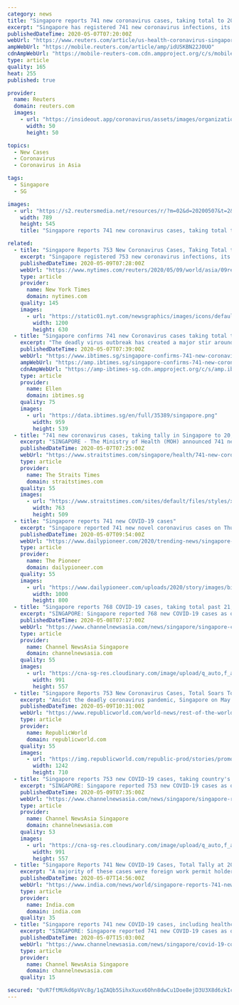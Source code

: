 ```yaml
---
category: news
title: "Singapore reports 741 new coronavirus cases, taking total to 20,939"
excerpt: "Singapore has registered 741 new coronavirus infections, its health ministry said on Thursday, taking the city-state's total number of COVID-19 cases to 20,939."
publishedDateTime: 2020-05-07T07:20:00Z
webUrl: "https://www.reuters.com/article/us-health-coronavirus-singapore-idUSKBN22J0UO"
ampWebUrl: "https://mobile.reuters.com/article/amp/idUSKBN22J0UO"
cdnAmpWebUrl: "https://mobile-reuters-com.cdn.ampproject.org/c/s/mobile.reuters.com/article/amp/idUSKBN22J0UO"
type: article
quality: 165
heat: 255
published: true

provider:
  name: Reuters
  domain: reuters.com
  images:
    - url: "https://insideout.app/coronavirus/assets/images/organizations/reuters.com-50x50.jpg"
      width: 50
      height: 50

topics:
  - New Cases
  - Coronavirus
  - Coronavirus in Asia

tags:
  - Singapore
  - SG

images:
  - url: "https://s2.reutersmedia.net/resources/r/?m=02&d=20200507&t=2&i=1517764387&w=&fh=545px&fw=&ll=&pl=&sq=&r=LYNXMPEG460FC"
    width: 789
    height: 545
    title: "Singapore reports 741 new coronavirus cases, taking total to 20,939"

related:
  - title: "Singapore Reports 753 New Coronavirus Cases, Taking Total to 22,460"
    excerpt: "Singapore registered 753 new coronavirus infections, its health ministry said on Saturday, taking the city-state's total to 22,460 cases."
    publishedDateTime: 2020-05-09T07:28:00Z
    webUrl: "https://www.nytimes.com/reuters/2020/05/09/world/asia/09reuters-health-coronavirus-singapore.html"
    type: article
    provider:
      name: New York Times
      domain: nytimes.com
    quality: 145
    images:
      - url: "https://static01.nyt.com/newsgraphics/images/icons/defaultPromoCrop.png"
        width: 1200
        height: 630
  - title: "Singapore confirms 741 new Coronavirus cases taking total to 20,939"
    excerpt: "The deadly virus outbreak has created a major stir around the world in recent times infecting over 3.7 million people worldwide"
    publishedDateTime: 2020-05-07T07:39:00Z
    webUrl: "https://www.ibtimes.sg/singapore-confirms-741-new-coronavirus-cases-taking-total-20939-44543"
    ampWebUrl: "https://amp.ibtimes.sg/singapore-confirms-741-new-coronavirus-cases-taking-total-20939-44543"
    cdnAmpWebUrl: "https://amp-ibtimes-sg.cdn.ampproject.org/c/s/amp.ibtimes.sg/singapore-confirms-741-new-coronavirus-cases-taking-total-20939-44543"
    type: article
    provider:
      name: Ellen
      domain: ibtimes.sg
    quality: 75
    images:
      - url: "https://data.ibtimes.sg/en/full/35389/singapore.png"
        width: 959
        height: 539
  - title: "741 new coronavirus cases, taking tally in Singapore to 20,939"
    excerpt: "SINGAPORE - The Ministry of Health (MOH) announced 741 new Covid-19 cases in Singapore on Thursday (May 7), taking the total count to 20,939. It is the 14th day in a row that Five Singaporeans and permanent residents are among the new patients."
    publishedDateTime: 2020-05-07T07:25:00Z
    webUrl: "https://www.straitstimes.com/singapore/health/741-new-coronavirus-cases-taking-tally-in-singapore-to-20939"
    type: article
    provider:
      name: The Straits Times
      domain: straitstimes.com
    quality: 55
    images:
      - url: "https://www.straitstimes.com/sites/default/files/styles/x_large/public/articles/2020/05/07/ctmoh0705.jpg?itok=bYBomkHB"
        width: 763
        height: 509
  - title: "Singapore reports 741 new COVID-19 cases"
    excerpt: "Singapore reported 741 new novel coronavirus cases on Thursday, taking the total number of infections in the country to 20,939. A majority of these cases were foreign work permit holders, including Indians,"
    publishedDateTime: 2020-05-07T09:54:00Z
    webUrl: "https://www.dailypioneer.com/2020/trending-news/singapore-reports-741-new-covid-19-cases.html"
    type: article
    provider:
      name: The Pioneer
      domain: dailypioneer.com
    quality: 55
    images:
      - url: "https://www.dailypioneer.com/uploads/2020/story/images/big/singapore-reports-741-new-covid-19-cases-2020-05-07.jpg"
        width: 1000
        height: 800
  - title: "Singapore reports 768 COVID-19 cases, taking total past 21,000"
    excerpt: "SINGAPORE: Singapore reported 768 new COVID-19 cases as of noon on Friday (May 8), taking the country's total to 21,707.   The vast majority of"
    publishedDateTime: 2020-05-08T07:17:00Z
    webUrl: "https://www.channelnewsasia.com/news/singapore/singapore-covid-19-cases-768-may-8-taking-total-past-21000-12713586"
    type: article
    provider:
      name: Channel NewsAsia Singapore
      domain: channelnewsasia.com
    quality: 55
    images:
      - url: "https://cna-sg-res.cloudinary.com/image/upload/q_auto,f_auto/image/12472180/16x9/991/557/2469bfb1bd5414a793f5a71e6a24e165/cu/people-in-masks--2-.jpg"
        width: 991
        height: 557
  - title: "Singapore Reports 753 New Coronavirus Cases, Total Soars To 22,460"
    excerpt: "Amidst the deadly coronavirus pandemic, Singapore on May 9 reported over 700 new coronavirus cases, total number of infections have crossed 22,000."
    publishedDateTime: 2020-05-09T10:31:00Z
    webUrl: "https://www.republicworld.com/world-news/rest-of-the-world-news/singapore-has-reported-753-new-coronavirus-cases.html"
    type: article
    provider:
      name: RepublicWorld
      domain: republicworld.com
    quality: 55
    images:
      - url: "https://img.republicworld.com/republic-prod/stories/promolarge/xxhdpi/x2cukuiefgpxbgki_1589019252.jpeg?tr=f-jpeg"
        width: 1242
        height: 710
  - title: "Singapore reports 753 new COVID-19 cases, taking country's total to 22,460"
    excerpt: "SINGAPORE: Singapore reported 753 new COVID-19 cases as of noon on Saturday (May 9), taking the country's total to 22,460.  Of the new cases, the"
    publishedDateTime: 2020-05-09T07:35:00Z
    webUrl: "https://www.channelnewsasia.com/news/singapore/singapore-reports-753-new-covid-19-cases-may-9-12717014"
    type: article
    provider:
      name: Channel NewsAsia Singapore
      domain: channelnewsasia.com
    quality: 53
    images:
      - url: "https://cna-sg-res.cloudinary.com/image/upload/q_auto,f_auto/image/12703334/16x9/991/557/fc3a953f0b1819c95b4653a852911549/vc/avery-lodge-dormitory--4-.jpg"
        width: 991
        height: 557
  - title: "Singapore Reports 741 New COVID-19 Cases, Total Tally at 20,939"
    excerpt: "A majority of these cases were foreign work permit holders, including Indians, residing in packed dormitories, the health ministry said in its daily update."
    publishedDateTime: 2020-05-07T14:56:00Z
    webUrl: "https://www.india.com/news/world/singapore-reports-741-new-covid-19-cases-total-tally-at-20939-4022763/"
    type: article
    provider:
      name: India.com
      domain: india.com
    quality: 35
  - title: "Singapore reports 741 new COVID-19 cases, including healthcare worker at Singapore Expo community care facility"
    excerpt: "SINGAPORE: Singapore reported 741 new COVID-19 cases as of noon on Thursday (May 7), taking the country's total to 20,939.  The vast majority of"
    publishedDateTime: 2020-05-07T15:03:00Z
    webUrl: "https://www.channelnewsasia.com/news/singapore/covid-19-coronavirus-cases-numbers-update-total-moh-12710954"
    type: article
    provider:
      name: Channel NewsAsia Singapore
      domain: channelnewsasia.com
    quality: 15

secured: "QvR7ftMUkd6pVVc8g/1qZAQb5SihxXuxx6Ohn8dwCu1Doe8ejD3U3X8d6zkIc+TRFXm9yamueQwZ0UvLMLS4ndtKriB8WD4/fpXN4ILGjfcJTRjJv2nnjLi1H8BXOQXZh+R4liGPtpIXkyEe/mE2oPDXhX/twEopnldVcC5CjUuBlOsyEXNhD/C8GJuFp9Ak5sOUb4+v4JZvqGJPksdlNFBWqD1MXvDTIcIKR+8TRTILAL6pwygr0oiiylkxQrtRZXPK32XmryUUe0yeF4dcujsqrL8AuMb+T42UYk+Q1GKBdiXadukdwm1C931CQxbkKufcZUMOqcXLd4jXT0VONj+rAD21OZCotzcZBItYBHtAZNF3gnzkBWQGvvJLwVU/1dmKlkxfGyxq2KhlGlAcWbhz0FhqbIxjShPQusFSnUOVWlyJQSt05yWzpzZx8LDDObas49ihhO/aM8OEAfMS+Zp/7efB5/ezqXiqpeh1TxQ=;NQrrqn+sQlquCP7UOPuoyQ=="
---
```


